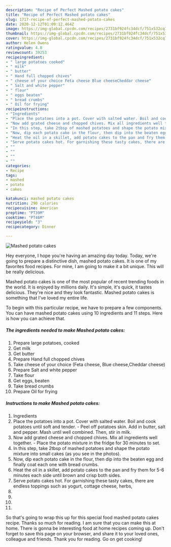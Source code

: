 ```yaml
---
description: "Recipe of Perfect Mashed potato cakes"
title: "Recipe of Perfect Mashed potato cakes"
slug: 1717-recipe-of-perfect-mashed-potato-cakes
date: 2020-12-12T01:09:12.464Z
image: https://img-global.cpcdn.com/recipes/2731bf924fc34dcf/751x532cq70/mashed-potato-cakes-recipe-main-photo.jpg
thumbnail: https://img-global.cpcdn.com/recipes/2731bf924fc34dcf/751x532cq70/mashed-potato-cakes-recipe-main-photo.jpg
cover: https://img-global.cpcdn.com/recipes/2731bf924fc34dcf/751x532cq70/mashed-potato-cakes-recipe-main-photo.jpg
author: Helen Owens
ratingvalue: 4.8
reviewcount: 39253
recipeingredient:
- " large potatoes cooked"
- " milk"
- " butter"
- " Hand full chopped chives"
- " cheese of your choice Feta cheese Blue cheeseCheddar cheese"
- " Salt and white pepper"
- " flour"
- " eggs beaten"
- " bread crumbs"
- " Oil for frying"
recipeinstructions:
- "Ingredients"
- "Place the potatoes into a pot. Cover with salted water. Boil and cook potatoes until soft and tender. Peel off potatoes skin. Add in butter, salt and pepper. Mash until well combined. Then, stir in milk."
- "Now add grated cheese and chopped chives. Mix all ingredients well together. Place the potato mixture in the fridge for 30 minutes to set."
- "In this step, take 2tbsp of mashed potatoes and shape the potato mixture into small cakes (as you see in the photos)."
- "Now, dip each potato cake in the flour, then dip into the beaten egg and finally coat each one with bread crumbs."
- "Heat the oil in a skillet, add potato cakes to the pan and fry them for 5-6 minutes each side until brown and crisp both sides."
- "Serve potato cakes hot. For garnishing these tasty cakes, there are endless toppings such as yogurt, cottage cheese, herbs,"
- ""
- ""
- ""
- ""
categories:
- Recipe
tags:
- mashed
- potato
- cakes

katakunci: mashed potato cakes 
nutrition: 290 calories
recipecuisine: American
preptime: "PT39M"
cooktime: "PT46M"
recipeyield: "3"
recipecategory: Dinner

---
```



![Mashed potato cakes](https://img-global.cpcdn.com/recipes/2731bf924fc34dcf/751x532cq70/mashed-potato-cakes-recipe-main-photo.jpg)

Hey everyone, I hope you're having an amazing day today. Today, we're going to prepare a distinctive dish, mashed potato cakes. It is one of my favorites food recipes. For mine, I am going to make it a bit unique. This will be really delicious.



Mashed potato cakes is one of the most popular of recent trending foods in the world. It is enjoyed by millions daily. It's simple, it's quick, it tastes delicious. They're nice and they look fantastic. Mashed potato cakes is something that I've loved my entire life.


To begin with this particular recipe, we have to prepare a few components. You can have mashed potato cakes using 10 ingredients and 11 steps. Here is how you can achieve that.

<!--inarticleads1-->

##### The ingredients needed to make Mashed potato cakes:

1. Prepare  large potatoes, cooked
1. Get  milk
1. Get  butter
1. Prepare  Hand full chopped chives
1. Take  cheese of your choice (Feta cheese, Blue cheese,Cheddar cheese)
1. Prepare  Salt and white pepper
1. Take  flour
1. Get  eggs, beaten
1. Take  bread crumbs
1. Prepare  Oil for frying




<!--inarticleads2-->

##### Instructions to make Mashed potato cakes:

1. Ingredients
1. Place the potatoes into a pot. Cover with salted water. Boil and cook potatoes until soft and tender. - Peel off potatoes skin. Add in butter, salt and pepper. Mash until well combined. Then, stir in milk.
1. Now add grated cheese and chopped chives. Mix all ingredients well together. - Place the potato mixture in the fridge for 30 minutes to set.
1. In this step, take 2tbsp of mashed potatoes and shape the potato mixture into small cakes (as you see in the photos).
1. Now, dip each potato cake in the flour, then dip into the beaten egg and finally coat each one with bread crumbs.
1. Heat the oil in a skillet, add potato cakes to the pan and fry them for 5-6 minutes each side until brown and crisp both sides.
1. Serve potato cakes hot. For garnishing these tasty cakes, there are endless toppings such as yogurt, cottage cheese, herbs,
1. 
1. 
1. 
1. 




So that's going to wrap this up for this special food mashed potato cakes recipe. Thanks so much for reading. I am sure that you can make this at home. There is gonna be interesting food at home recipes coming up. Don't forget to save this page on your browser, and share it to your loved ones, colleague and friends. Thank you for reading. Go on get cooking!
